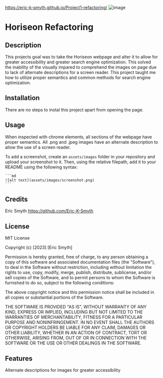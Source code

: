 https://eric-k-smyth.github.io/Project1-refactoring/
![image](https://github.com/Eric-K-Smyth/Project1-refactoring/assets/130538145/f615428a-3afc-42a0-9a91-890ef33bdf43)

# Horiseon Refactoring

## Description
This projects goal was to take the Horiseon webpage and alter it to allow for greater accessibility and greater search engine optimization.
This solved the inability of the visually impared to comprehend the images on page due to lack of alternate descriptions for a screen reader.
This project taught me how to utilize proper semantics and common methods for search engine optimization.

## Installation

There are no steps to instal this project apart from opening the page.

## Usage

When inspected with chrome elements, all sections of the webpage have proper semantics.
All .png and .jpeg images have an alternate description to allow the use of a screen reader.

To add a screenshot, create an `assets/images` folder in your repository and upload your screenshot to it. Then, using the relative filepath, add it to your README using the following syntax:

    ```md
    ![alt text](assets/images/screenshot.png)
    ```

## Credits

Eric Smyth
https://github.com/Eric-K-Smyth

## License

MIT License

Copyright (c) [2023] [Eric Smyth]

Permission is hereby granted, free of charge, to any person obtaining a copy
of this software and associated documentation files (the "Software"), to deal
in the Software without restriction, including without limitation the rights
to use, copy, modify, merge, publish, distribute, sublicense, and/or sell
copies of the Software, and to permit persons to whom the Software is
furnished to do so, subject to the following conditions:

The above copyright notice and this permission notice shall be included in all
copies or substantial portions of the Software.

THE SOFTWARE IS PROVIDED "AS IS", WITHOUT WARRANTY OF ANY KIND, EXPRESS OR
IMPLIED, INCLUDING BUT NOT LIMITED TO THE WARRANTIES OF MERCHANTABILITY,
FITNESS FOR A PARTICULAR PURPOSE AND NONINFRINGEMENT. IN NO EVENT SHALL THE
AUTHORS OR COPYRIGHT HOLDERS BE LIABLE FOR ANY CLAIM, DAMAGES OR OTHER
LIABILITY, WHETHER IN AN ACTION OF CONTRACT, TORT OR OTHERWISE, ARISING FROM,
OUT OF OR IN CONNECTION WITH THE SOFTWARE OR THE USE OR OTHER DEALINGS IN THE
SOFTWARE.

## Features

Alternate descriptions for images for greater accessibility

